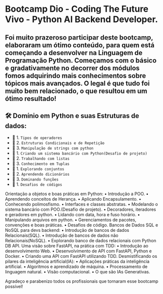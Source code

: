 # Bootcamp Dio - Coding The Future Vivo - Python AI Backend Developer.

## Foi muito prazeroso participar deste bootcamp, elaboraram um ótimo conteúdo, para quem está começando a desenvolver na Linguagem de Programação Python. Começamos com o básico e gradativamente no decorrer dos módulos fomos adquirindo mais conhecimentos sobre tópicos mais avançados. O legal é que tudo foi muito bem relacionado, o que resultou em um ótimo resultado!

 ## 🛠️  Domínio em Python e suas Estruturas de dados:

- 🎯 1.  `Tipos de operadores`
- 🎯 2.   `Estruturas Condicionais e de Repetição`
- 🎯 3.  `Manipulação de strings com python`
- 🎯 1.  `Criando um sistema bancário com Python(Desafio de projeto)`
- 🎯 2.  `Trabalhando com listas`
- 🎯 3.  `Conhecimento em Tuplas`
- 🎯 1.  `Explorando conjuntos`
- 🎯 2.   `Aprendendo dicionários`
- 🎯 3.  `Dominando funções`
- 🎯 1.  `Desafios de códigos`


 
 Orientação a objetos e boas práticas em Python:
 • Introdução a POO.
 • Aprendendo conceitos de Herança.
 • Aplicando Encapsulamento.
 • Conhecendo polimosfismo.
 • Interfaces e classes abstratas.
 • Modelando o sistema bancário com POO.(Desafio de projeto).
 • Decoradores, iteradores e geradores em python.
 • Lidando com data, hora e fuso horário.
 • Manipulando arquivos em python.
 • Gerenciamentos de pacotes, convenções e boas práticas.
 • Desafios de código.
 Bancos de Dados SQL e NoSQL para devs backend:
 • Introdução de bancos de dados Relacionais(SQL).
 • Introdução de bancos de dados não Relacionais(NoSQL).
 • Explorando banco de dados relacionais com Python DB API.
 Uma visão sobre FastAPI, na prática com TDD: 
 • Introdução ao desenvolvimento Web.
 • Desenvolvimento de API com FastAPI, Python e Docker.
 • Criando uma API com FastAPI utilizando TDD.
 Desmistificando os pilares da inteligência artificial(IA):
 • Aplicações práticas da inteligência artificial.
 • Algoritmos e aprendizado de máquina.
 • Processamento de linguagem natural. 
 • Visão computacional.
 • O que são IAs Generativas.

 Agradeço e parabenizo todos os profissionais que tornaram esse bootcamp possível!
